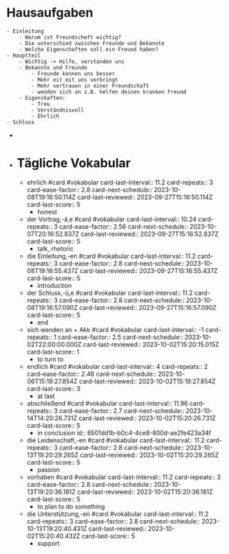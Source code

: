 # Hausaufgaben
	- Einleitung
		- Warum ist Freundscheft wichtig?
		- Die unterschied zwischen Freunde und Bekannte
		- Welche Eigenschaften soll ein Freund haben?
	- Hauptteil
		- Wichtig -> Hilfe, verstanden uns
		- Bekannte und Freunde
			- Freunde kennen uns besser
			- Mehr eit mit uns verbringt
			- Mehr vertrauen in einer Freundschaft
			- wenden sich an z.B. helfen deinen kranken Freund
		- Eigenshaften:
			- Treu
			- Verständnisvoll
			- Ehrlich
	- Schluss
-
- # Tägliche Vokabular
	- ehrlich #card #vokabular
	  card-last-interval:: 11.2
	  card-repeats:: 3
	  card-ease-factor:: 2.8
	  card-next-schedule:: 2023-10-08T19:16:50.114Z
	  card-last-reviewed:: 2023-09-27T15:16:50.114Z
	  card-last-score:: 5
		- honest
	- der Vortrag,-ä,e #card #vokabular
	  card-last-interval:: 10.24
	  card-repeats:: 3
	  card-ease-factor:: 2.56
	  card-next-schedule:: 2023-10-07T20:16:52.837Z
	  card-last-reviewed:: 2023-09-27T15:16:52.837Z
	  card-last-score:: 5
		- talk, rhetoric
	- die Einleitung,-en #card #vokabular
	  card-last-interval:: 11.2
	  card-repeats:: 3
	  card-ease-factor:: 2.8
	  card-next-schedule:: 2023-10-08T19:16:55.437Z
	  card-last-reviewed:: 2023-09-27T15:16:55.437Z
	  card-last-score:: 5
		- introduction
	- der Schluss,-ü,e #card #vokabular
	  card-last-interval:: 11.2
	  card-repeats:: 3
	  card-ease-factor:: 2.8
	  card-next-schedule:: 2023-10-08T19:16:57.090Z
	  card-last-reviewed:: 2023-09-27T15:16:57.090Z
	  card-last-score:: 5
		- end
	- sich wenden an + Akk #card #vokabular
	  card-last-interval:: -1
	  card-repeats:: 1
	  card-ease-factor:: 2.5
	  card-next-schedule:: 2023-10-02T22:00:00.000Z
	  card-last-reviewed:: 2023-10-02T15:20:15.015Z
	  card-last-score:: 1
		- to turn to
	- endlich #card #vokabular
	  card-last-interval:: 4
	  card-repeats:: 2
	  card-ease-factor:: 2.46
	  card-next-schedule:: 2023-10-06T15:19:27.854Z
	  card-last-reviewed:: 2023-10-02T15:19:27.854Z
	  card-last-score:: 3
		- at last
	- abschließend #card #vokabular
	  card-last-interval:: 11.96
	  card-repeats:: 3
	  card-ease-factor:: 2.7
	  card-next-schedule:: 2023-10-14T14:20:26.731Z
	  card-last-reviewed:: 2023-10-02T15:20:26.731Z
	  card-last-score:: 5
		- in conclusion
		  id:: 6501dd1b-b0c4-4ce8-800d-ae2fe423a34f
	- die Leidenschaft,-en #card #vokabular
	  card-last-interval:: 11.2
	  card-repeats:: 3
	  card-ease-factor:: 2.8
	  card-next-schedule:: 2023-10-13T19:20:29.265Z
	  card-last-reviewed:: 2023-10-02T15:20:29.265Z
	  card-last-score:: 5
		- passion
	- vorhaben #card #vokabular
	  card-last-interval:: 11.2
	  card-repeats:: 3
	  card-ease-factor:: 2.8
	  card-next-schedule:: 2023-10-13T19:20:36.181Z
	  card-last-reviewed:: 2023-10-02T15:20:36.181Z
	  card-last-score:: 5
		- to plan to do something
	- die Unterstützung,-en #card #vokabular
	  card-last-interval:: 11.2
	  card-repeats:: 3
	  card-ease-factor:: 2.8
	  card-next-schedule:: 2023-10-13T19:20:40.431Z
	  card-last-reviewed:: 2023-10-02T15:20:40.432Z
	  card-last-score:: 5
		- support